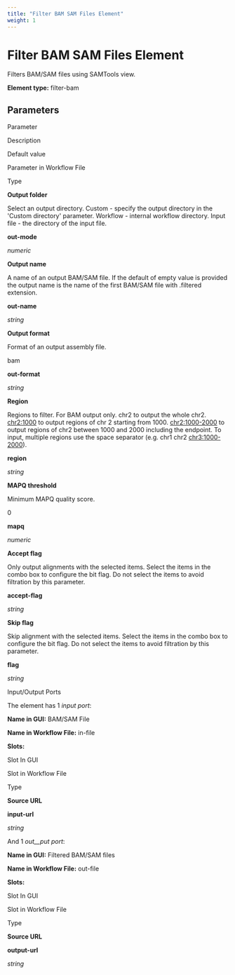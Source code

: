 ```yaml
---
title: "Filter BAM SAM Files Element"
weight: 1
---
```



# Filter BAM SAM Files Element

Filters BAM/SAM files using SAMTools view.

**Element type:** filter-bam

Parameters
----------

Parameter

Description

Default value

Parameter in Workflow File

Type

**Output folder**

Select an output directory. Custom - specify the output directory in the 'Custom directory' parameter. Workflow - internal workflow directory. Input file - the directory of the input file.



**out-mode**

_numeric_

**Output name**

A name of an output BAM/SAM file. If the default of empty value is provided the output name is the name of the first BAM/SAM file with .filtered extension.



**out-name**

_string_

**Output format**

Format of an output assembly file.

bam

**out-format**

_string_

**Region**

Regions to filter. For BAM output only. chr2 to output the whole chr2. [chr2:1000](http://chr2:1000) to output regions of chr 2 starting from 1000. [chr2:1000-2000](http://chr2:1000-2000) to output regions of chr2 between 1000 and 2000 including the endpoint. To input, multiple regions use the space separator (e.g. chr1 chr2 [chr3:1000-2000](http://chr3:1000-2000)).



**region**

_string_

**MAPQ threshold**

Minimum MAPQ quality score.

0

**mapq**

_numeric_

**Accept flag**

Only output alignments with the selected items. Select the items in the combo box to configure the bit flag. Do not select the items to avoid filtration by this parameter.



**accept-flag**

_string_

**Skip flag**

Skip alignment with the selected items. Select the items in the combo box to configure the bit flag. Do not select the items to avoid filtration by this parameter.



**flag**

_string_



Input/Output Ports

The element has 1 _input port_:

**Name in GUI:** BAM/SAM File

**Name in Workflow File:** in-file

**Slots:**

Slot In GUI

Slot in Workflow File

Type

**Source URL**

**input-url**

_string_

And 1 _out__put port_:

**Name in GUI:** Filtered BAM/SAM files

**Name in Workflow File:** out-file

**Slots:**

Slot In GUI

Slot in Workflow File

Type

**Source URL**

**output-url**

_string_
